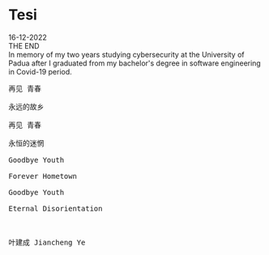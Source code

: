 # Tesi
16-12-2022<br />
THE END <br />
In memory of my two years studying cybersecurity at the University of Padua after I graduated from my bachelor's degree in software engineering in Covid-19 period.

<pre>
再见 青春<br />
永远的故乡<br />
再见 青春<br />
永恒的迷惘<br />
Goodbye Youth<br />
Forever Hometown<br />
Goodbye Youth<br />
Eternal Disorientation<br />


叶建成 Jiancheng Ye
</pre>
